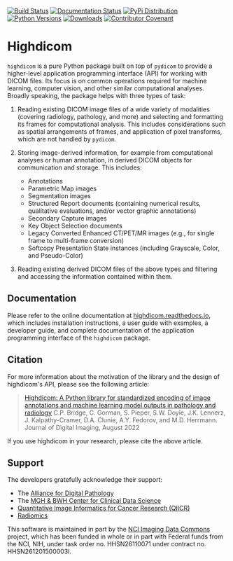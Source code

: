 [![Build Status](https://github.com/imagingdatacommons/highdicom/actions/workflows/run_unit_tests.yml/badge.svg)](https://github.com/imagingdatacommons/highdicom/actions)
[![Documentation Status](https://readthedocs.org/projects/highdicom/badge/?version=latest)](https://highdicom.readthedocs.io/en/latest/?badge=latest)
[![PyPi Distribution](https://img.shields.io/pypi/v/highdicom.svg)](https://pypi.python.org/pypi/highdicom/)
[![Python Versions](https://img.shields.io/pypi/pyversions/highdicom.svg)](https://pypi.org/project/highdicom/)
[![Downloads](https://pepy.tech/badge/highdicom)](https://pepy.tech/project/highdicom)
[![Contributor Covenant](https://img.shields.io/badge/Contributor%20Covenant-2.1-4baaaa.svg)](code_of_conduct.md)

# Highdicom

`highdicom` is a pure Python package built on top of `pydicom` to provide a higher-level application programming interface (API) for working with DICOM files. Its focus is on common operations required for machine learning, computer vision, and other similar computational analyses. Broadly speaking, the package helps with three types of task:

1. Reading existing DICOM image files of a wide variety of modalities (covering radiology, pathology, and more) and selecting and formatting its frames for computational analysis. This includes considerations such as spatial arrangements of frames, and application of pixel transforms, which are not handled by `pydicom`.
2. Storing image-derived information, for example from computational analyses or human annotation, in derived DICOM objects for communication and storage. This includes:
    * Annotations
    * Parametric Map images
    * Segmentation images
    * Structured Report documents (containing numerical results, qualitative evaluations, and/or vector graphic annotations)
    * Secondary Capture images
    * Key Object Selection documents
    * Legacy Converted Enhanced CT/PET/MR images (e.g., for single frame to multi-frame conversion)
    * Softcopy Presentation State instances (including Grayscale, Color, and Pseudo-Color)

3. Reading existing derived DICOM files of the above types and filtering and accessing the information contained within them.

## Documentation

Please refer to the online documentation at [highdicom.readthedocs.io](https://highdicom.readthedocs.io), which includes installation instructions, a user guide with examples, a developer guide, and complete documentation of the application programming interface of the `highdicom` package.

## Citation

For more information about the motivation of the library and the design of highdicom's API, please see the following article:

> [Highdicom: A Python library for standardized encoding of image annotations and machine learning model outputs in pathology and radiology](https://link.springer.com/article/10.1007/s10278-022-00683-y)
> C.P. Bridge, C. Gorman, S. Pieper, S.W. Doyle, J.K. Lennerz, J. Kalpathy-Cramer, D.A. Clunie, A.Y. Fedorov, and M.D. Herrmann.
> Journal of Digital Imaging, August 2022

If you use highdicom in your research, please cite the above article.

## Support

The developers gratefully acknowledge their support:
* The [Alliance for Digital Pathology](https://digitalpathologyalliance.org/)
* The [MGH & BWH Center for Clinical Data Science](https://www.ccds.io/)
* [Quantitative Image Informatics for Cancer Research (QIICR)](https://qiicr.org/)
* [Radiomics](https://www.radiomics.io/)

This software is maintained in part by the [NCI Imaging Data Commons](https://imaging.datacommons.cancer.gov/) project,
which has been funded in whole or in part with Federal funds from the NCI, NIH, under task order no. HHSN26110071
under contract no. HHSN261201500003l.
